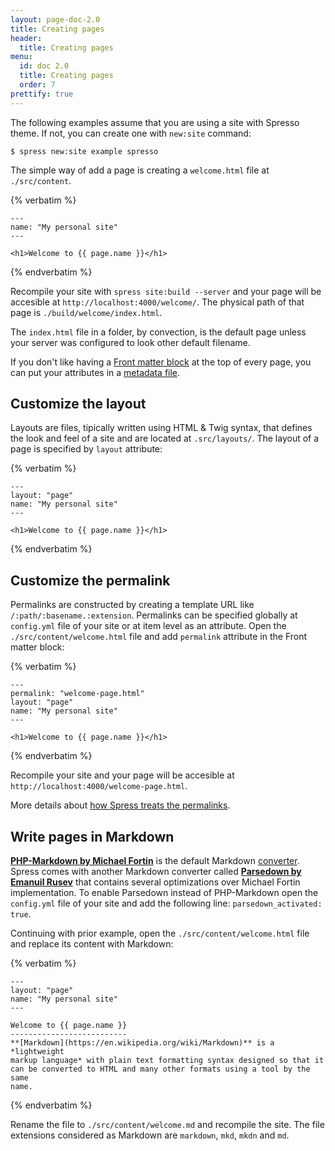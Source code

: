 ```yaml
---
layout: page-doc-2.0
title: Creating pages
header:
  title: Creating pages
menu:
  id: doc 2.0
  title: Creating pages
  order: 7
prettify: true
---
```

The following examples assume that you are using a site with Spresso theme. If not, you
can create one with `new:site` command:

```
$ spress new:site example spresso
```

The simple way of add a page is creating a `welcome.html` file at `./src/content`.

{% verbatim %}
```
---
name: "My personal site"
---

<h1>Welcome to {{ page.name }}</h1>

```
{% endverbatim %}

Recompile your site with `spress site:build --server` and your page will be accesible
at `http://localhost:4000/welcome/`. The physical path of that page is `./build/welcome/index.html`.

The `index.html` file in a folder, by convection, is the default page unless
your server was configured to look other default filename.

If you don't like having a [Front matter block](/docs/attributes/) at the top of every page, you can put
your attributes in a [metadata file](/docs/attributes/#metadata-files).

## Customize the layout

Layouts are files, tipically written using HTML & Twig syntax, that defines the look and feel of a site
and are located at `.src/layouts/`. The layout of a page is specified by `layout` attribute:

{% verbatim %}
```
---
layout: "page"
name: "My personal site"
---

<h1>Welcome to {{ page.name }}</h1>

```
{% endverbatim %}

## Customize the permalink

Permalinks are constructed by creating a template URL like `/:path/:basename.:extension`.
Permalinks can be specified globally at `config.yml` file of your site or at item level as
an attribute. Open the `./src/content/welcome.html` file and add `permalink` attribute in the
Front matter block:

{% verbatim %}
```
---
permalink: "welcome-page.html"
layout: "page"
name: "My personal site"
---

<h1>Welcome to {{ page.name }}</h1>

```
{% endverbatim %}

Recompile your site and your page will be accesible at `http://localhost:4000/welcome-page.html`.

More details about [how Spress treats the permalinks](/docs/permalinks).

## Write pages in Markdown

**[PHP-Markdown by Michael Fortin](http://michelf.ca/projects/php-markdown/reference/)** 
is the default Markdown [converter](/docs/developers/converters). Spress comes with another Markdown converter called 
**[Parsedown by Emanuil Rusev](http://parsedown.org/)** that contains several optimizations
over Michael Fortin implementation. To enable Parsedown instead of PHP-Markdown
open the `config.yml` file of your site and add the following line: `parsedown_activated: true`.

Continuing with prior example, open the `./src/content/welcome.html` file and replace its content with
Markdown:

{% verbatim %}
```
---
layout: "page"
name: "My personal site"
---

Welcome to {{ page.name }}
--------------------------
**[Markdown](https://en.wikipedia.org/wiki/Markdown)** is a *lightweight
markup language* with plain text formatting syntax designed so that it
can be converted to HTML and many other formats using a tool by the same
name.
```
{% endverbatim %}

Rename the file to `./src/content/welcome.md` and recompile the site. The file extensions
considered as Markdown are `markdown`, `mkd`, `mkdn` and `md`.
